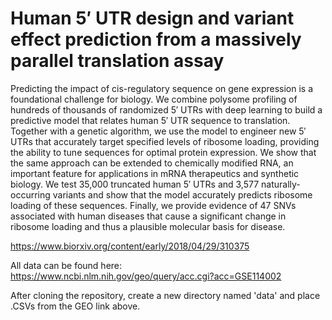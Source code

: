 # Human 5′ UTR design and variant effect prediction from a massively parallel translation assay

Predicting the impact of cis-regulatory sequence on gene expression is a foundational challenge for biology. We combine polysome profiling of hundreds of thousands of randomized 5′ UTRs with deep learning to build a predictive model that relates human 5′ UTR sequence to translation. Together with a genetic algorithm, we use the model to engineer new 5′ UTRs that accurately target specified levels of ribosome loading, providing the ability to tune sequences for optimal protein expression. We show that the same approach can be extended to chemically modified RNA, an important feature for applications in mRNA therapeutics and synthetic biology. We test 35,000 truncated human 5′ UTRs and 3,577 naturally-occurring variants and show that the model accurately predicts ribosome loading of these sequences. Finally, we provide evidence of 47 SNVs associated with human diseases that cause a significant change in ribosome loading and thus a plausible molecular basis for disease.

https://www.biorxiv.org/content/early/2018/04/29/310375

All data can be found here: https://www.ncbi.nlm.nih.gov/geo/query/acc.cgi?acc=GSE114002

After cloning the repository, create a new directory named 'data' and place .CSVs from the GEO link above.

